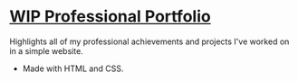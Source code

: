 # [WIP Professional Portfolio](Ray)
Highlights all of my professional achievements and projects I've worked on in a simple website.
- Made with HTML and CSS.